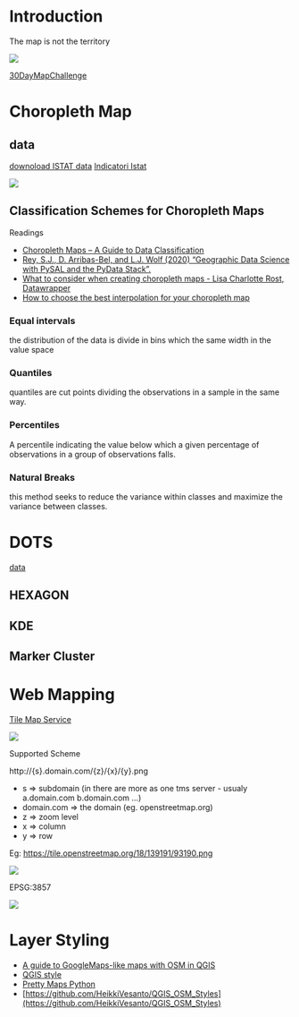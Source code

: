 # Introduction
The map is not the territory

![](https://imgs.xkcd.com/comics/heatmap_2x.png)

[30DayMapChallenge](https://twitter.com/hashtag/30DayMapChallenge)


# Choropleth Map
## data
[downoload ISTAT data](https://github.com/napo/geospatial_datascience_unitn_2023/raw/main/data/istat/istat_administrative_units_2023.gpkg)
[Indicatori Istat](https://www.istat.it/it/archivio/16777)

![](https://raw.githubusercontent.com/napo/geospatial_course_unitn/master/images/election_data_usa.gif)


## Classification Schemes for Choropleth Maps
Readings
* [Choropleth Maps – A Guide to Data Classification](https://gisgeography.com/choropleth-maps-data-classification/)
* [Rey, S.J., D. Arribas-Bel, and L.J. Wolf (2020) “Geographic Data Science with PySAL and the PyData Stack”.](https://geographicdata.science/book/notebooks/05_choropleth.html)
* [What to consider when creating choropleth maps - Lisa Charlotte Rost, Datawrapper](https://blog.datawrapper.de/choroplethmaps/)
* [How to choose the best interpolation for your choropleth map](https://academy.datawrapper.de/article/117-color-palette-for-your-map)

### Equal intervals
the distribution of the data is divide in bins which the same width in the value space

### Quantiles
quantiles are cut points dividing the observations in a sample in the same way.

### Percentiles
A percentile indicating the value below which a given percentage of observations in a group of observations falls.

### Natural Breaks
this method seeks to reduce the variance within classes and maximize the variance between classes.

# DOTS
[data](https://servizi.apss.tn.it/opendata/FARM001.csv)

## HEXAGON
## KDE
## Marker Cluster

# Web Mapping
[Tile Map Service](https://wiki.osgeo.org/wiki/Tile_Map_Service_Specification)

![](https://www.spatineo.com/wp-content/uploads/2015/12/TilePyramid.jpg)

Supported Scheme

http://{s}.domain.com/{z}/{x}/{y}.png

* s => subdomain (in there are more as one tms server - usualy a.domain.com b.domain.com …)
* domain.com => the domain (eg. openstreetmap.org)
* z => zoom level
* x => column
* y => row

Eg:
   https://tile.openstreetmap.org/18/139191/93190.png

![](https://tile.openstreetmap.org/18/139191/93190.png)



EPSG:3857

![](https://upload.wikimedia.org/wikipedia/commons/thumb/8/87/Tissot_mercator.png/600px-Tissot_mercator.png)

[](https://wiki.openstreetmap.org/wiki/Zoom_levels)

# Layer Styling
-  [A guide to GoogleMaps-like maps with OSM in QGIS](https://anitagraser.com/2014/05/31/a-guide-to-googlemaps-like-maps-with-osm-in-qgis/)
- [QGIS style](https://plugins.qgis.org/styles/)
- [Pretty Maps Python](https://github.com/marceloprates/prettymaps)
- [https://github.com/HeikkiVesanto/QGIS_OSM_Styles](https://github.com/HeikkiVesanto/QGIS_OSM_Styles)

